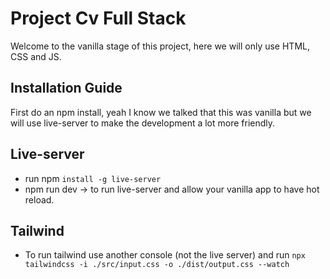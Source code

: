 # Project Cv Full Stack

Welcome to the vanilla stage of this project, here we will only use HTML, CSS and JS.

## Installation Guide

First do an npm install, yeah I know we talked that this was vanilla but we will use live-server to make the development a lot more friendly.

## Live-server

- run npm `install -g live-server`
- npm run dev -> to run live-server and allow your vanilla app to have hot reload.

## Tailwind

- To run tailwind use another console (not the live server) and run `npx tailwindcss -i ./src/input.css -o ./dist/output.css --watch`
